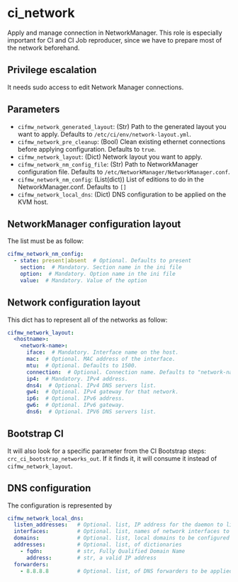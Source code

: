 # ci_network

Apply and manage connection in NetworkManager. This role is especially important for CI
and CI Job reproducer, since we have to prepare most of the network beforehand.

## Privilege escalation

It needs sudo access to edit Network Manager connections.

## Parameters

* `cifmw_network_generated_layout`: (Str) Path to the generated layout you want to apply. Defaults to `/etc/ci/env/network-layout.yml`.
* `cifmw_network_pre_cleanup`: (Bool) Clean existing ethernet connections before applying configuration. Defaults to `true`.
* `cifmw_network_layout`: (Dict) Network layout you want to apply.
* `cifmw_network_nm_config_file`: (Str) Path to NetworkManager configuration file. Defaults to `/etc/NetworkManager/NetworkManager.conf`.
* `cifmw_network_nm_config`: (List(dict)) List of editions to do in the NetworkManager.conf. Defaults to `[]`
* `cifmw_network_local_dns`: (Dict) DNS configuration to be applied on the KVM host.

## NetworkManager configuration layout

The list must be as follow:

```YAML
cifmw_network_nm_config:
  - state: present|absent  # Optional. Defaults to present
    section:  # Mandatory. Section name in the ini file
    option:  # Mandatory. Option name in the ini file
    value:  # Mandatory. Value of the option
```

## Network configuration layout

This dict has to represent all of the networks as follow:

```YAML
cifmw_network_layout:
  <hostname>:
    <network-name>:
      iface:  # Mandatory. Interface name on the host.
      mac:  # Optional. MAC address of the interface.
      mtu:  # Optional. Defaults to 1500.
      connection:  # Optional. Connection name. Defaults to "network-name" key value.
      ip4:  # Mandatory. IPv4 address.
      dns4:  # Optional. IPv4 DNS servers list.
      gw4:  # Optional. IPv4 gateway for that network.
      ip6:  # Optional. IPv6 address.
      gw6:  # Optional. IPv6 gateway.
      dns6:  # Optional. IPV6 DNS servers list.
```

## Bootstrap CI

It will also look for a specific parameter from the CI Bootstrap steps: `crc_ci_bootstrap_networks_out`.
If it finds it, it will consume it instead of `cifmw_network_layout`.

## DNS configuration

The configuration is represented by

```YAML
cifmw_network_local_dns:
  listen_addresses:   # Optional. list, IP address for the daemon to listen on. Default: 127.0.0.1
  interfaces:         # Optional. list, names of network interfaces to listen on.
  domains:            # Optional. list, local domains to be configured
  addresses:          # Optional. list, of dictionaries
    - fqdn:           # str, Fully Qualified Domain Name
      address:        # str, a valid IP address
  forwarders:
    - 8.8.8.8         # Optional. list, of DNS forwarders to be applied.
```
